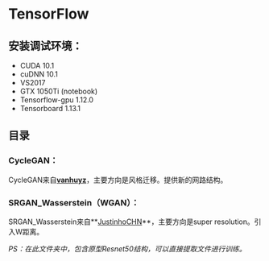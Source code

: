 # TensorFlow

## 安装调试环境：

- CUDA 10.1
- cuDNN 10.1
- VS2017
- GTX 1050Ti (notebook)
- Tensorflow-gpu 1.12.0
- Tensorboard 1.13.1

## 目录

### CycleGAN：

CycleGAN来自[**vanhuyz**](https://github.com/vanhuyz/CycleGAN-TensorFlow)，主要方向是风格迁移。提供新的网路结构。

### SRGAN_Wasserstein（WGAN）：

SRGAN_Wasserstein来自**[JustinhoCHN](https://github.com/JustinhoCHN/SRGAN_Wasserstein)**，主要方向是super resolution。引入W距离。

*PS：在此文件夹中，包含原型Resnet50结构，可以直接提取文件进行训练。*